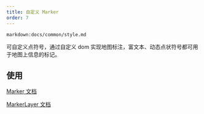 ```yaml
---
title: 自定义 Marker
order: 7
---
```


`markdown:docs/common/style.md`

可自定义点符号，通过自定义 dom 实现地图标注，富文本、动态点状符号都可用于地图上信息的标记。

## 使用

[Marker 文档](../../component)

[MarkerLayer 文档](../../component/markerLayer)
